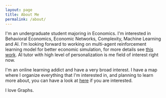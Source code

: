 ```yaml
---
layout: page
title: About Me
permalink: /about/
---
```


I'm an undergraduate student majoring in Economics. I'm interested in Behavioral Economics, Economic Networks, Complexity, Machine Learning and AI. I'm looking forward to working on multi-agent reinforcement learning model for better economic simulation, for more details see [this work](https://blog.einstein.ai/the-ai-economist/#:~:text=The%20AI%20Economist%20is%20a,collectively%20learning%20using%20reinforcement%20learning.). AI tutor with high level of personalization is me field of interest right now.

I'm an online learning addict and have a very broad interest. I have a map where I organize everything that I'm interested in, and planning to learn more about, you can have a look at [here](https://kumu.io/datnguyen/graph#tree-of-knowledge) if you are interested.

I love Graphs.
